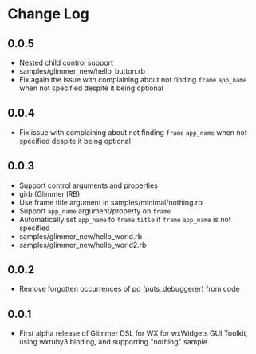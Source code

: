 # Change Log

## 0.0.5

- Nested child control support
- samples/glimmer_new/hello_button.rb
- Fix again the issue with complaining about not finding `frame` `app_name` when not specified despite it being optional

## 0.0.4

- Fix issue with complaining about not finding `frame` `app_name` when not specified despite it being optional

## 0.0.3

- Support control arguments and properties
- girb (Glimmer IRB)
- Use frame title argument in samples/minimal/nothing.rb
- Support `app_name` argument/property on `frame`
- Automatically set `app_name` to `frame` `title` if `frame` `app_name` is not specified
- samples/glimmer_new/hello_world.rb
- samples/glimmer_new/hello_world2.rb

## 0.0.2

- Remove forgotten occurrences of pd (puts_debuggerer) from code

## 0.0.1

- First alpha release of Glimmer DSL for WX for wxWidgets GUI Toolkit, using wxruby3 binding, and supporting "nothing" sample
